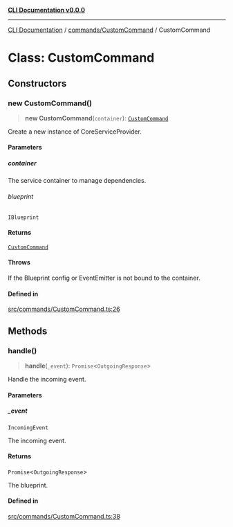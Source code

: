 [**CLI Documentation v0.0.0**](../../../README.md)

***

[CLI Documentation](../../../modules.md) / [commands/CustomCommand](../README.md) / CustomCommand

# Class: CustomCommand

## Constructors

### new CustomCommand()

> **new CustomCommand**(`container`): [`CustomCommand`](CustomCommand.md)

Create a new instance of CoreServiceProvider.

#### Parameters

##### container

The service container to manage dependencies.

###### blueprint

`IBlueprint`

#### Returns

[`CustomCommand`](CustomCommand.md)

#### Throws

If the Blueprint config or EventEmitter is not bound to the container.

#### Defined in

[src/commands/CustomCommand.ts:26](https://github.com/stonemjs/cli/blob/7903e21087d732d9d42947a348eb3c473963e042/src/commands/CustomCommand.ts#L26)

## Methods

### handle()

> **handle**(`_event`): `Promise`\<`OutgoingResponse`\>

Handle the incoming event.

#### Parameters

##### \_event

`IncomingEvent`

The incoming event.

#### Returns

`Promise`\<`OutgoingResponse`\>

The blueprint.

#### Defined in

[src/commands/CustomCommand.ts:38](https://github.com/stonemjs/cli/blob/7903e21087d732d9d42947a348eb3c473963e042/src/commands/CustomCommand.ts#L38)
